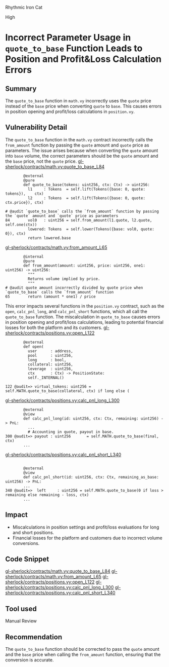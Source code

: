 Rhythmic Iron Cat

High

# Incorrect Parameter Usage in `quote_to_base` Function Leads to Position and Profit&Loss Calculation Errors

## Summary
The `quote_to_base` function in `math.vy` incorrectly uses the `quote` price instead of the `base` price when converting `quote` to `base`. This causes errors in position opening and profit/loss calculations in `position.vy`.

## Vulnerability Detail
The `quote_to_base` function in the `math.vy` contract incorrectly calls the `from_amount` function by passing the `quote` amount and `quote` price as parameters. The issue arises because when converting the `quote` amount into `base` volume, the correct parameters should be the `quote` amount and the `base` price, not the `quote` price.
[gl-sherlock/contracts/math.vy:quote_to_base_L84](https://github.com/sherlock-audit/2024-08-velar-artha/blob/18ef2d8dc0162aca79bd71710f08a3c18c94a36e/gl-sherlock/contracts/math.vy#L84)
```vyper
        @external
        @pure
        def quote_to_base(tokens: uint256, ctx: Ctx) -> uint256:
          l1     : Tokens  = self.lift(Tokens({base: 0, quote: tokens}),    ctx)
          l2     : Tokens  = self.lift(Tokens({base: 0, quote: ctx.price}), ctx)

# @audit `quote_to_base` calls the `from_amount` function by passing the `quote` amount and `quote` price as parameters
84        vol0   : uint256 = self.from_amount(l1.quote, l2.quote, self.one(ctx))
          lowered: Tokens  = self.lower(Tokens({base: vol0, quote: 0}), ctx)
          return lowered.base
```
[gl-sherlock/contracts/math.vy:from_amount_L65](https://github.com/sherlock-audit/2024-08-velar-artha/blob/18ef2d8dc0162aca79bd71710f08a3c18c94a36e/gl-sherlock/contracts/math.vy#L65)
```vyper
        @internal
        @pure
        def from_amount(amount: uint256, price: uint256, one1: uint256) -> uint256:
          """
          Returns volume implied by price.
          """
# @audit quote amount incorrectly divided by quote price when `quote_to_base` calls the `from_amount` function
65        return (amount * one1) / price

```

This error impacts several functions in the `position.vy` contract, such as the `open`, `calc_pnl_long`, and `calc_pnl_short` functions, which all call the `quote_to_base` function. The miscalculation in `quote_to_base` causes errors in position opening and profit/loss calculations, leading to potential financial losses for both the platform and its customers.
[gl-sherlock/contracts/positions.vy:open_L122](https://github.com/sherlock-audit/2024-08-velar-artha/blob/18ef2d8dc0162aca79bd71710f08a3c18c94a36e/gl-sherlock/contracts/positions.vy#L122)
```vyper
        @external
        def open(
          user      : address,
          pool      : uint256,
          long      : bool,
          collateral: uint256,
          leverage  : uint256,
          ctx       : Ctx) -> PositionState:
          self._INTERNAL()

122 @audit=> virtual_tokens: uint256 = self.MATH.quote_to_base(collateral, ctx) if long else (

```

[gl-sherlock/contracts/positions.vy:calc_pnl_long_L300](https://github.com/sherlock-audit/2024-08-velar-artha/blob/18ef2d8dc0162aca79bd71710f08a3c18c94a36e/gl-sherlock/contracts/positions.vy#L300)
```vyper
        @external
        @view
        def calc_pnl_long(id: uint256, ctx: Ctx, remaining: uint256) -> PnL:
          ...
          # Accounting in quote, payout in base.
300 @audit=> payout : uint256       = self.MATH.quote_to_base(final, ctx)
        ...
```

[gl-sherlock/contracts/positions.vy:calc_pnl_short_L340](https://github.com/sherlock-audit/2024-08-velar-artha/blob/18ef2d8dc0162aca79bd71710f08a3c18c94a36e/gl-sherlock/contracts/positions.vy#L340)
```vyper

        @external
        @view
        def calc_pnl_short(id: uint256, ctx: Ctx, remaining_as_base: uint256) -> PnL:
        ...
340 @audit=>  left     : uint256 = self.MATH.quote_to_base(0 if loss > remaining else remaining - loss, ctx)
        ...

```

## Impact
- Miscalculations in position settings and profit/loss evaluations for long and short positions.
- Financial losses for the platform and customers due to incorrect volume conversions.

## Code Snippet
[gl-sherlock/contracts/math.vy:quote_to_base_L84](https://github.com/sherlock-audit/2024-08-velar-artha/blob/18ef2d8dc0162aca79bd71710f08a3c18c94a36e/gl-sherlock/contracts/math.vy#L84)
[gl-sherlock/contracts/math.vy:from_amount_L65](https://github.com/sherlock-audit/2024-08-velar-artha/blob/18ef2d8dc0162aca79bd71710f08a3c18c94a36e/gl-sherlock/contracts/math.vy#L65)
[gl-sherlock/contracts/positions.vy:open_L122](https://github.com/sherlock-audit/2024-08-velar-artha/blob/18ef2d8dc0162aca79bd71710f08a3c18c94a36e/gl-sherlock/contracts/positions.vy#L122)
[gl-sherlock/contracts/positions.vy:calc_pnl_long_L300](https://github.com/sherlock-audit/2024-08-velar-artha/blob/18ef2d8dc0162aca79bd71710f08a3c18c94a36e/gl-sherlock/contracts/positions.vy#L300)
[gl-sherlock/contracts/positions.vy:calc_pnl_short_L340](https://github.com/sherlock-audit/2024-08-velar-artha/blob/18ef2d8dc0162aca79bd71710f08a3c18c94a36e/gl-sherlock/contracts/positions.vy#L340)


## Tool used

Manual Review

## Recommendation
The `quote_to_base` function should be corrected to pass the `quote` amount and the `base` price when calling the `from_amount` function, ensuring that the conversion is accurate.

